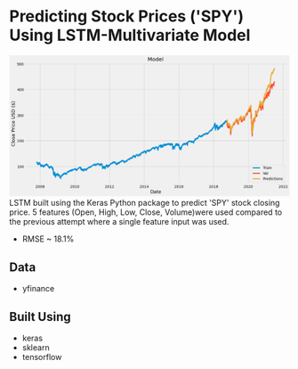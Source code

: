 # Predicting Stock Prices ('SPY') Using LSTM-Multivariate Model

![Plot](https://github.com/jinwei-ang/Stock-Market-Analysis-Mini-Projects/blob/main/LSTM-Multivariate%20-SPY(2021-07-02)/LSTM-Multivariate%20-SPY(2021-07-02).png)
LSTM built using the Keras Python package to predict 'SPY' stock closing price. 5 features (Open, High, Low, Close, Volume)were used compared to the previous attempt where a single feature input was used.
* RMSE ~ 18.1%

## Data
* yfinance

## Built Using
* keras
* sklearn
* tensorflow
